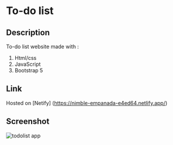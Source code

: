 # To-do list

## Description
To-do list website made with :
1. Html/css
2. JavaScript
3. Bootstrap 5

## Link
Hosted on [Netify] (https://nimble-empanada-e4ed64.netlify.app/)

## Screenshot
![todolist app](https://user-images.githubusercontent.com/86771559/194447042-dfd675f5-6c42-4891-8391-241ff9a10132.PNG)
